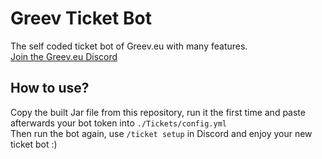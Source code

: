 # Greev Ticket Bot

The self coded ticket bot of Greev.eu with many features.\
[Join the Greev.eu Discord](https://grv.sh/discord)

## How to use?

Copy the built Jar file from this repository, run it the first time and paste afterwards your bot token into `./Tickets/config.yml`\
Then run the bot again, use `/ticket setup` in Discord and enjoy your new ticket bot :)